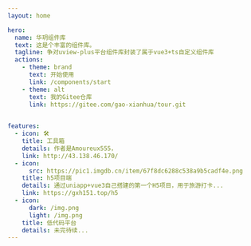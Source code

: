 ```yaml
---
layout: home

hero:
  name: 华玥组件库
  text: 这是个丰富的组件库。
  tagline: 争对uview-plus平台组件库封装了属于vue3+ts自定义组件库
  actions:
    - theme: brand
      text: 开始使用
      link: /components/start
    - theme: alt
      text: 我的Gitee仓库
      link: https://gitee.com/gao-xianhua/tour.git
      

features:
  - icon: 🛠️
    title: 工具箱
    details: 作者是Amoureux555，
    link: http://43.138.46.170/
  - icon:
      src: https://pic1.imgdb.cn/item/67f8dc6288c538a9b5cadf4e.png
    title: h5项目端
    details: 通过uniapp+vue3自己搭建的第一个H5项目，用于旅游打卡...
    link: https://gxh151.top/h5
  - icon:
      dark: /img.png
      light: /img.png
    title: 低代码平台
    details: 未完待续...
---
```

